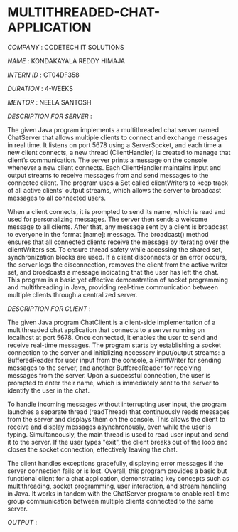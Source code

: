 # MULTITHREADED-CHAT-APPLICATION

*COMPANY* : CODETECH IT SOLUTIONS

*NAME* : KONDAKAYALA REDDY HIMAJA 

*INTERN ID* : CT04DF358

*DURATION* : 4-WEEKS

*MENTOR* : NEELA SANTOSH

*DESCRIPTION FOR SERVER* :

The given Java program implements a multithreaded chat server named ChatServer that allows multiple clients to connect and exchange messages in real time. It listens on port 5678 using a ServerSocket, and each time a new client connects, a new thread (ClientHandler) is created to manage that client’s communication. The server prints a message on the console whenever a new client connects. Each ClientHandler maintains input and output streams to receive messages from and send messages to the connected client. The program uses a Set<PrintWriter> called clientWriters to keep track of all active clients’ output streams, which allows the server to broadcast messages to all connected users.

When a client connects, it is prompted to send its name, which is read and used for personalizing messages. The server then sends a welcome message to all clients. After that, any message sent by a client is broadcast to everyone in the format [name]: message. The broadcast() method ensures that all connected clients receive the message by iterating over the clientWriters set. To ensure thread safety while accessing the shared set, synchronization blocks are used. If a client disconnects or an error occurs, the server logs the disconnection, removes the client from the active writer set, and broadcasts a message indicating that the user has left the chat. This program is a basic yet effective demonstration of socket programming and multithreading in Java, providing real-time communication between multiple clients through a centralized server.


*DESCRIPTION FOR CLIENT* :

The given Java program ChatClient is a client-side implementation of a multithreaded chat application that connects to a server running on localhost at port 5678. Once connected, it enables the user to send and receive real-time messages. The program starts by establishing a socket connection to the server and initializing necessary input/output streams: a BufferedReader for user input from the console, a PrintWriter for sending messages to the server, and another BufferedReader for receiving messages from the server. Upon a successful connection, the user is prompted to enter their name, which is immediately sent to the server to identify the user in the chat.

To handle incoming messages without interrupting user input, the program launches a separate thread (readThread) that continuously reads messages from the server and displays them on the console. This allows the client to receive and display messages asynchronously, even while the user is typing. Simultaneously, the main thread is used to read user input and send it to the server. If the user types "exit", the client breaks out of the loop and closes the socket connection, effectively leaving the chat.

The client handles exceptions gracefully, displaying error messages if the server connection fails or is lost. Overall, this program provides a basic but functional client for a chat application, demonstrating key concepts such as multithreading, socket programming, user interaction, and stream handling in Java. It works in tandem with the ChatServer program to enable real-time group communication between multiple clients connected to the same server.



*OUTPUT* :






